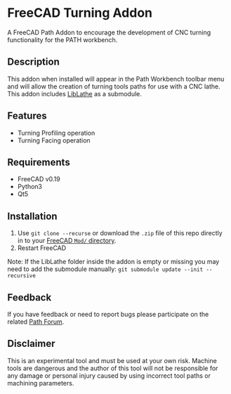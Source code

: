 # FreeCAD Turning Addon
A FreeCAD Path Addon to encourage the development of CNC turning functionality for the PATH workbench.  

## Description
This addon when installed will appear in the Path Workbench toolbar menu and will allow the creation of turning tools paths for use with a CNC lathe. This addon includes [LibLathe](https://github.com/dubstar-04/LibLathe) as a submodule. 

## Features
* Turning Profiling operation
* Turning Facing operation

## Requirements
* FreeCAD v0.19  
* Python3  
* Qt5

## Installation
1. Use `git clone --recurse` or download the `.zip` file of this repo directly in to your [FreeCAD `Mod/` directory](https://www.freecadweb.org/wiki/Installing_more_workbenches).  
2. Restart FreeCAD 

Note: If the LibLathe folder inside the addon is empty or missing you may need to add the submodule manually: `git submodule update --init --recursive`

## Feedback  
If you have feedback or need to report bugs please participate on the related [Path Forum](https://forum.freecadweb.org/viewtopic.php?f=15&t=30563&start=0). 

## Disclaimer
This is an experimental tool and must be used at your own risk. Machine tools are dangerous and the author of this tool will not be responsible for any damage or personal injury caused by using incorrect tool paths or machining parameters.
